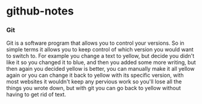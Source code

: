 # github-notes
### Git
Git is a software program that allows you to control your versions. So in simple terms it allows you to keep control of which version you would want to switch to. For example you change a text to yellow, but decide you didn't like it so you changed it to blue, and then you added some more writing, but then again you decided yellow is better, you can manually make it all yellow again or you can change it back to yellow with its specific version, with most websites it wouldn't keep any pervious work so you'll lose all the things you wrote down, but with git you can go back to yellow without having to get rid of text.
